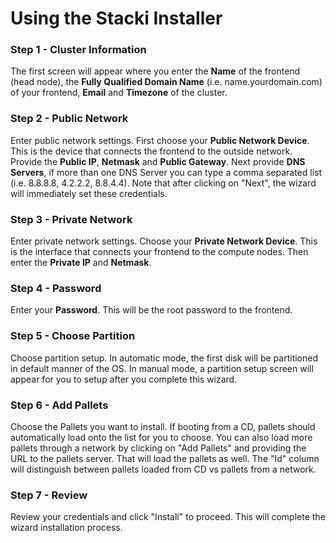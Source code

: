 <h1>Using the Stacki Installer</h1>

<h3>Step 1 - Cluster Information</h3>

The first screen will appear where you enter the <b>Name</b> of the frontend (head node), the <b>Fully Qualified Domain Name</b> (i.e. name.yourdomain.com) of your frontend, <b>Email</b> and <b>Timezone</b> of the cluster.

<h3>Step 2 - Public Network</h3>

Enter public network settings. First choose your <b>Public Network Device</b>.  This is the device that connects the frontend to the outside network.  Provide the <b>Public IP</b>, <b>Netmask</b> and <b>Public Gateway</b>.  Next provide <b>DNS Servers</b>, if more than one DNS Server you can type a comma separated list (i.e. 8.8.8.8, 4.2.2.2, 8.8.4.4).  Note that after clicking on "Next", the wizard will immediately set these credentials.

<h3>Step 3 - Private Network</h3>

Enter private network settings. Choose your <b>Private Network Device</b>.  This is the interface that connects your frontend to the compute nodes.  Then enter the <b>Private IP</b> and <b>Netmask</b>.

<h3>Step 4 - Password</h3>

Enter your <b>Password</b>.  This will be the root password to the frontend.


<h3>Step 5 - Choose Partition</h3>

Choose partition setup.  In automatic mode, the first disk will be partitioned in default manner of the OS.  In manual mode, a partition setup screen will appear for you to setup after you complete this wizard.

<h3>Step 6 - Add Pallets</h3>

Choose the </b>Pallets</b> you want to install.  If booting from a CD, pallets should automatically load onto the list for you to choose.  You can also load more pallets through a network by clicking on "Add Pallets" and providing the URL to the pallets server.  That will load the pallets as well.  The "Id" column will distinguish between pallets loaded from CD vs pallets from a network.

<h3>Step 7 - Review</h3>

Review your credentials and click "Install" to proceed.  This will complete the wizard installation process.